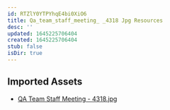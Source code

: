 ```yaml
---
id: RTZlY0YTPYhqE4bi0XiO6
title: Qa_team_staff_meeting_ _4318 Jpg Resources
desc: ''
updated: 1645225706404
created: 1645225706404
stub: false
isDir: true
---
```

## Imported Assets
- [QA Team Staff Meeting - 4318.jpg](/assets/qa-team-staff-meeting---4318.jpg)

